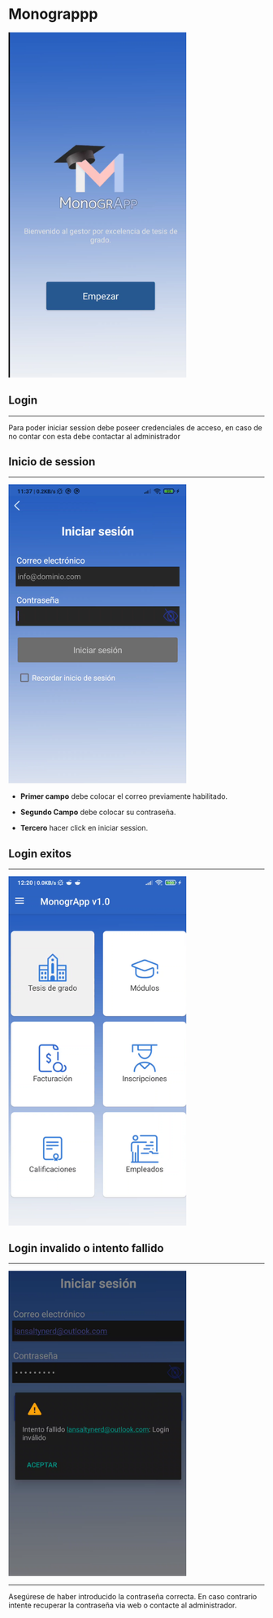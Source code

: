 
# Monograppp

<style type="text/css">
    img {
        width: 350px;
    }
</style>

![Pantalla de Bienvenida](./imgs/biemvenida.png)

## Login

 ---
Para poder iniciar session debe poseer credenciales de acceso, en caso de no contar con esta debe contactar al administrador

## Inicio de session

---
![Pantalla de Inicio de session](./imgs/Login.png)

- **Primer campo** debe colocar el correo previamente habilitado.

- **Segundo Campo** debe colocar su contraseña.

- **Tercero** hacer click en iniciar session.

## Login exitos

---

![Pantalla de Inicio de session](./imgs/dashboard.png)

## Login invalido o intento fallido

---

![Pantalla de Inicio de session](./imgs/ErrorLogin.png)

---

Asegúrese de haber introducido la contraseña correcta. En caso contrario intente recuperar la contraseña via web o contacte al administrador.
